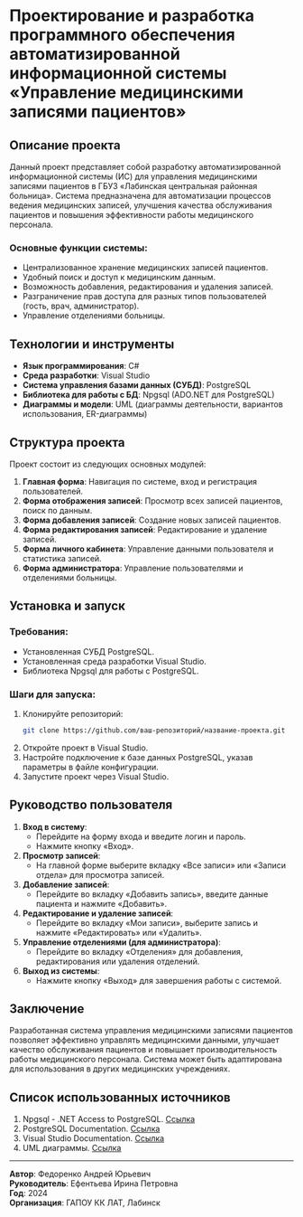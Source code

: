 # Проектирование и разработка программного обеспечения автоматизированной информационной системы «Управление медицинскими записями пациентов»

## Описание проекта

Данный проект представляет собой разработку автоматизированной информационной системы (ИС) для управления медицинскими записями пациентов в ГБУЗ «Лабинская центральная районная больница». Система предназначена для автоматизации процессов ведения медицинских записей, улучшения качества обслуживания пациентов и повышения эффективности работы медицинского персонала.

### Основные функции системы:
- Централизованное хранение медицинских записей пациентов.
- Удобный поиск и доступ к медицинским данным.
- Возможность добавления, редактирования и удаления записей.
- Разграничение прав доступа для разных типов пользователей (гость, врач, администратор).
- Управление отделениями больницы.

## Технологии и инструменты

- **Язык программирования**: C#
- **Среда разработки**: Visual Studio
- **Система управления базами данных (СУБД)**: PostgreSQL
- **Библиотека для работы с БД**: Npgsql (ADO.NET для PostgreSQL)
- **Диаграммы и модели**: UML (диаграммы деятельности, вариантов использования, ER-диаграммы)

## Структура проекта

Проект состоит из следующих основных модулей:
1. **Главная форма**: Навигация по системе, вход и регистрация пользователей.
2. **Форма отображения записей**: Просмотр всех записей пациентов, поиск по данным.
3. **Форма добавления записей**: Создание новых записей пациентов.
4. **Форма редактирования записей**: Редактирование и удаление записей.
5. **Форма личного кабинета**: Управление данными пользователя и статистика записей.
6. **Форма администратора**: Управление пользователями и отделениями больницы.

## Установка и запуск

### Требования:
- Установленная СУБД PostgreSQL.
- Установленная среда разработки Visual Studio.
- Библиотека Npgsql для работы с PostgreSQL.

### Шаги для запуска:
1. Клонируйте репозиторий:
   ```bash
   git clone https://github.com/ваш-репозиторий/название-проекта.git
   ```
2. Откройте проект в Visual Studio.
3. Настройте подключение к базе данных PostgreSQL, указав параметры в файле конфигурации.
4. Запустите проект через Visual Studio.

## Руководство пользователя
1. **Вход в систему**:
    - Перейдите на форму входа и введите логин и пароль.
    - Нажмите кнопку «Вход».
2. **Просмотр записей**:
    - На главной форме выберите вкладку «Все записи» или «Записи отдела» для просмотра записей.
3. **Добавление записей**:
    - Перейдите во вкладку «Добавить запись», введите данные пациента и нажмите «Добавить».
4. **Редактирование и удаление записей**:
    - Перейдите во вкладку «Мои записи», выберите запись и нажмите «Редактировать» или «Удалить».
5. **Управление отделениями (для администратора)**:
    - Перейдите во вкладку «Отделения» для добавления, редактирования или удаления отделений.
6. **Выход из системы**:
    - Нажмите кнопку «Выход» для завершения работы с системой.

## Заключение

Разработанная система управления медицинскими записями пациентов позволяет эффективно управлять медицинскими данными, улучшает качество обслуживания пациентов и повышает производительность работы медицинского персонала. Система может быть адаптирована для использования в других медицинских учреждениях.

## Список использованных источников
1. Npgsql - .NET Access to PostgreSQL. [Ссылка](https://www.npgsql.org/)
2. PostgreSQL Documentation. [Ссылка](https://www.postgresql.org/docs/)
3. Visual Studio Documentation. [Ссылка](https://docs.microsoft.com/ru-ru/visualstudio/)
4. UML диаграммы. [Ссылка](https://www.uml-diagrams.org/)

---

**Автор**: Федоренко Андрей Юрьевич  
**Руководитель**: Ефентьева Ирина Петровна  
**Год**: 2024  
**Организация**: ГАПОУ КК ЛАТ, Лабинск

